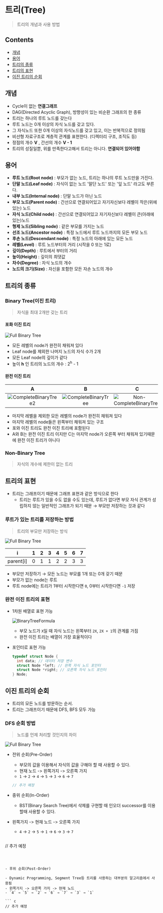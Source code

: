# 트리(Tree)

> 트리의 개념과 사용 방법



## Contents

- [개념](#개념)
- [용어](#용어)
- [트리의 종류](#트리의-종류)
- [트리의 표현](#트리의-표현)
- [이진 트리의 순회](#이진-트리의-순회)



## 개념

- Cycle이 없는 **연결그래프**
- DAG(Directed Acyclic Graph), 방향성이 있는 비순환 그래프의 한 종류  
- 트리는 하나의 루트 노드를 갖는다
- 루트 노드는 0개 이상의 자식 노드를 갖고 있다.
- 그 자식노드 또한 0개 이상의 자식노드를 갖고 있고, 이는 반복적으로 정의됨
- 비선형 자료구조로 계층적 관계를 표현한다. (디렉터리 구조, 조직도 등)
- 정점의 개수 **V** , 간선의 개수 **V - 1**
- 트리의 성질일뿐, 위를 만족한다고해서 트리는 아니다. **연결되어 있어야함**

## 용어

- **루트 노드(Root node)** : 부모가 없는 노드, 트리는 하나의 루트 노드만을 가진다.
- **단말 노드(Leaf node)** : 자식이 없는 노드 '말단 노드' 또는 '잎 노드' 라고도 부른다.
- **내부 노드(Internal node)** : 단말 노드가 아닌 노드
- **부모 노드(Parent node)** : 간선으로 연결되어있고 자기자신보다 레벨이 작은(위에 있는) 노드
- **자식 노드(Child node)** : 간선으로 연결되어있고 자기자신보다 레벨이 큰(아래에 있는)노드
- **형제 노드(Sibling node)** : 같은 부모를 가지는 노드
- **선조 노드(Ancestor node)** : 특정 노드에서 루트 노드까지의 모든 부모 노드
- **후손 노드(Descendant node)** : 특정 노드의 아래에 있는 모든 노드
- **레벨(Level)** : 루트 노드부터의 거리 (시작을 0 또는 1로)
- **깊이(Depth)** : 루트에서 부터의 거리
- **높이(Height)** : 깊이의 최댓값
- **차수(Degree)** : 자식 노드의 개수
- **노드의 크기(Size)** : 자신을 포함한 모든 자손 노드의 개수



## 트리의 종류

### Binary Tree(이진 트리)

> 자식을 최대 2개만 갖는 트리



#### 포화 이진 트리

![Full Binary Tree](Assets/FullBinaryTree.png)

- 모든 레벨의 node가 완전히 채워져 있다
- Leaf node를 제외한 나머지 노드의 자식 수가 2개
- 모든 Leaf node의 깊이가 같다
- 높이 **h** 인 트리의 노드의 개수 : 2<sup>h</sup> - 1



#### 완전 이진 트리

|                           A                            |                          B                           |                              C                               |
| :----------------------------------------------------: | :--------------------------------------------------: | :----------------------------------------------------------: |
| ![CompleteBinaryTree2](Assets/CompleteBinaryTree2.png) | ![CompleteBinaryTree](Assets/CompleteBinaryTree.png) | ![Non-CompleteBinaryTree](Assets/Non-CompleteBinaryTree.png) |



- 마지막 레벨을 제외한 모든 레벨의 node가 완전히 채워져 있다
- 마지막 레벨의 node들은 왼쪽부터 채워져 있는 구조
- 포와 이진 트리도 완전 이진 트리에 포함된다
- A와 B는 완전 이진 트리 이지만 C는 마지막 node가 오른쪽 부터 채워져 있기때문에 완전 이진 트리가 아니다



### Non-Binary Tree

> 자식의 개수에 제한이 없는 트리



## 트리의 표현

- 트리는 그래프이기 때문에 그래프 표현과 같은 방식으로 한다
  - 트리는 루트가 있을 수도 없을 수도 있는데, 루트가 없다면 부모 자식 관계가 성립하지 않는 일반적인 그래프가 되기 때문 → 부모만 저장하는 것과 같다

### 루트가 있는 트리를 저장하는 방법

> 트리의 부모만 저장하는 방식

![Full Binary Tree](Assets/FullBinaryTree.png)

| i         | 1    | 2    | 3    | 4    | 5    | 6    | 7    |
| --------- | ---- | ---- | ---- | ---- | ---- | ---- | ---- |
| parent[i] | 0    | 1    | 1    | 2    | 2    | 3    | 3    |

- 부모만 저장하기 → 모든 노드는 부모를 1개 또는 0개 갖기 때문
- 부모가 없는 node는 루트
- 루트 node에는 트리가 1부터 시작한다면 `0`, 0부터 시작한다면 `-1` 저장



### 완전 이진 트리의 표현

- 1차원 배열로 표현 가능

  ![BinaryTreeFormula](Assets/BinaryTreeFormula.png)

  - 부모 노드가 `X`일 때 자식 노드는 왼쪽부터 `2X`, `2X + 1`의 관계를 가짐
  - 완전 이진 트리는 배열이 가장 효율적이다

- 포인터로 표현 가능

  ``` c
  typedef struct Node {
    int data; // 데이터 저장 변수
    struct Node *left; // 왼쪽 자식 노드 포인터
    struct Node *right; // 오른쪽 자식 노드 포인터
  } Node;
  ```

  

## 이진 트리의 순회

- 트리의 모든 노드를 방문하는 순서.
- 트리는 그래프이기 때문에 DFS, BFS 모두 가능

### DFS 순회 방법

> 노드를 언제 처리할 것인지의 차이

![Full Binary Tree](Assets/FullBinaryTree.png)

- 전위 순회(Pre-Order)

  - 부모의 값을 이용해서 자식의 값을 구해야 할 때 사용할 수 있다.
  - 현재 노드 -> 왼쪽가지 -> 오른쪽 가지
  - `1` → `2` → `4` → `5` → `3` → `6` → `7`

  ``` c
  // 추가 예정
  ```

  

- 중위 순회(In-Order)

  - BST(Binary Search Tree)에서 삭제를 구현할 때 인오더 successor를 이용할때 사용할 수 있다.
- 왼쪽가지 -> 현재 노드 -> 오른쪽 가지
  - `4` → `2` → `5` → `1` → `6` → `3` → `7` 

  ``` c
// 추가 예정
  ```
  
  
  
- 후위 순회(Post-Order)

  - Dynamic Programming, Segment Tree등 트리를 사용하는 대부분의 알고리즘에서 사용됨
- 왼쪽가지 -> 오른쪽 가지 -> 현재 노드
  - `4` → `5` → `2` → `6` → `7` → `3` → `1`

  ``` c
// 추가 예정
  ```
  
  
  
    

